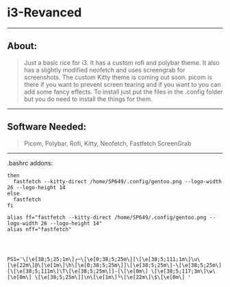 # i3-Revanced
---
## About:
> Just a basic rice for i3. It has a custom rofi and polybar theme. It also has a slightly modified neofetch and uses screengrab for screenshots. The custom Kitty theme is coming out soon. picom is there if you want to prevent screen tearing and if you want to you can add some fancy effects. To install just put the files in the .config folder but you do need to install the things for them.
---
## Software Needed:
> Picom, Polybar, Rofi, Kitty, Neofetch, Fastfetch ScreenGrab
---
.bashrc addons:
``` if [ "$TERM" = "xterm-kitty" ]
then
  fastfetch --kitty-direct /home/SP649/.config/gentoo.png --logo-width 26 --logo-height 14
else
  fastfetch
fi

alias ff="fastfetch --kitty-direct /home/SP649/.config/gentoo.png --logo-width 26 --logo-height 14"
alias nff="fastfetch"




PS1='\[\e[38;5;25;1m\]┌─\[\e[0;38;5;25m\][\[\e[38;5;111;1m\]\u\[\e[22m\]@\[\e[1m\]\h\[\e[0;38;5;25m\]]\[\e[38;5;25m\]-\[\e[38;5;25m\][\[\e[38;5;111m\]\T\[\e[38;5;25m\]]-[\[\e[0m\] \[\e[38;5;117;3m\]\w\[\e[0m\] \[\e[38;5;25m\]]\n\[\e[1m\]└\[\e[22m\]\$\[\e[0m\] '
```
